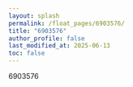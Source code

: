 ```yaml
---
layout: splash
permalink: /float_pages/6903576/
title: "6903576"
author_profile: false
last_modified_at: 2025-06-13
toc: false
---
```

 
6903576
